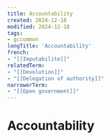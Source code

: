 ```yaml
---
title: Accountability
created: 2024-12-18
modified: 2024-12-18
tags:
- gccommon
longTitle: 'Accountability'
french:
- "[[Imputabilite]]"
relatedTerm:
- "[[Devolution]]"
- "[[Delegation of authority]]"
narrowerTerm:
- "[[Open government]]"
---
```

# Accountability
